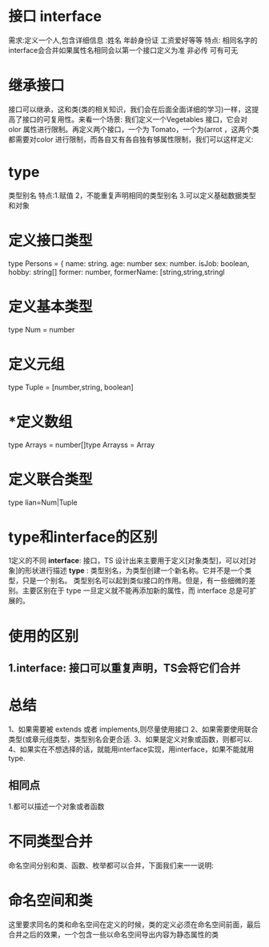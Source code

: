 # 接口 interface 
 需求:定义一个人,包含详细信息 :姓名 年龄身份证 工资爱好等等
 特点: 相同名字的interface会合并如果属性名相同会以第一个接口定义为准 非必传 可有可无
# 继承接口
接口可以继承，这和类(类的相关知识，我们会在后面全面详细的学习)一样，这提高了接口的可复用性。来看一个场景:
我们定义一个Vegetables 接口，它会对 olor 属性进行限制。再定义两个接口，一个为 Tomato，一个为(arrot ，这两个类都需要对color 进行限制，而各自又有各自独有够属性限制，我们可以这样定义:
# type
类型别名
特点:1.赋值
2，不能重复声明相同的类型别名
3.可以定义基础数据类型和对象
# 定义接口类型 
type Persons = {
name: string.
age: number
sex: number.
isJob: boolean,
hobby: string[]
former: number,
formerName: [string,string,stringl
# 定义基本类型
type Num = number
# 定义元组
type Tuple = [number,string, boolean]
# *定义数组
type Arrays = number[]type Arrayss = Array<number>
# 定义联合类型
type lian=Num|Tuple

# type和interface的区别
1定义的不同
**interface**: 接口，TS 设计出来主要用于定义[对象类型]，可以对[对象]的形状进行描述
**type** : 类型别名，为类型创建一个新名称。它并不是一个类型，只是一个别名。
类型别名可以起到类似接口的作用。但是，有一些细微的差别。主要区别在于 type 一旦定义就不能再添加新的属性，而 interface 总是可扩展的。
# 使用的区别
## 1.interface: 接口可以重复声明，TS会将它们合并
# 总结
1、如果需要被 extends 或者 implements,则尽量使用接口
2、如果需要使用联合类型(或章元组类型，类型别名会更合适.
3、如果是定义对象或函数，则都可以.
4、如果实在不想选择的话，就能用interface实现，用interface，如果不能就用type.
## 相同点
1.都可以描述一个对象或者函数
# 不同类型合并
命名空间分别和类、函数、枚举都可以合并，下面我们来一一说明:
# 命名空间和类
这里要求同名的类和命名空间在定义的时候，类的定义必须在命名空间前面，最后合井之后的效果，一个包含一些以命名空间导出内容为静态属性的类